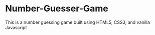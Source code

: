# Number-Guesser-Game
This is a number guessing game built using HTML5, CSS3, and vanilla Javascript
